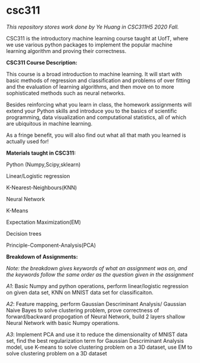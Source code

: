 # csc311
*This repository stores work done by Ye Huang in CSC311H5 2020 Fall.*

CSC311 is the introductory machine learning course taught at UofT, where we use various python packages to implement the popular machine learning algorithm
and proving their correctness.

**CSC311 Course Description:**

This course is a broad introduction to machine learning.  It will start with basic methods of regression and classification and problems of over fitting and 
the evaluation of learning algorithms, and then move on to more sophisticated methods such as neural networks.

Besides reinforcing what you learn in class, the homework assignments will extend your Python skills and introduce you to the basics of scientific programming,
data visualization and computational statistics, all of which are ubiquitous in machine learning. 

As a fringe benefit, you will also find out what all that math you learned is actually used for!

**Materials taught in CSC311:**

Python (Numpy,Scipy,sklearn)

Linear/Logistic regression

K-Nearest-Neighbours(KNN)

Neural Network

K-Means

Expectation Maximization(EM)

Decision trees

Principle-Component-Analysis(PCA)

**Breakdown of Assignments:**

*Note: the breakdown gives keywords of what an assignment was on, and the keywords follow the same order as the question given in the assignment*

*A1*: Basic Numpy and python operations, perform linear/logistic regression on given data set, KNN on MNIST data set for classificaiton.

*A2*: Feature mapping, perform Gaussian Descriminant Analysis/ Gaussian Naive Bayes to solve clustering problem, prove correctness of forward/backward propogation of Neural Network, build 2 layers shallow Neural Network with basic Numpy operations.

*A3*: Implement PCA and use it to reduce the dimensionality of MNIST data set, find the best regularization term for Gaussian Descriminant Analysis model, 
use K-means to solve clustering problem on a 3D dataset, use EM to solve clustering problem on a 3D dataset
